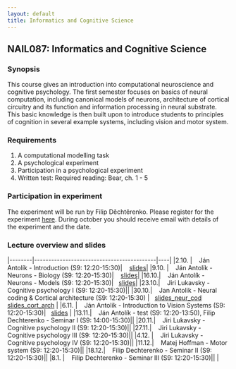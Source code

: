 ```yaml
---
layout: default
title: Informatics and Cognitive Science 
---
```

## NAIL087: Informatics and Cognitive Science

### Synopsis

This course gives an introduction into computational neuroscience and cognitive psychology. The first semester focuses on basics of 
neural computation, including canonical models of neurons, architecture of cortical circuitry and its function and information processing
in neural substrate. This basic knowledge is then built upon to introduce students to principles of cognition in several example systems,
including vision and motor system.

### Requirements

1) A computational modelling task <br>
2) A psychological experiment <br>
3) Participation in a psychological experiment <br>
4) Written test: Required reading: Bear, ch. 1 - 5 <br>

### Participation in experiment

The experiment will be run by Filip Děchtěrenko. Please register for the experiment [here](https://www.experimenty-labels.cz/public/participant_create.php?s=19). 
During october you should receive email with details of the experiment and the date.

### Lecture overview and slides

|--------|-------------------------------------------|----|
|2.10. |  &nbsp;&nbsp; Ján Antolík - Introduction (S9: 12:20-15:30)| &nbsp;&nbsp; [slides](/assets/slides/IKV1Introduction.pdf)|
|9.10. |  &nbsp;&nbsp; Ján Antolík - Neurons - Biology (S9: 12:20-15:30)| &nbsp;&nbsp; [slides](/assets/slides/NeuronsBiology.zip)|
|16.10.|  &nbsp;&nbsp;  Ján Antolík - Neurons - Models (S9: 12:20-15:30)|&nbsp;&nbsp; [slides](/assets/slides/neurons_models.pdf)|
|23.10.|  &nbsp;&nbsp;  Jiri Lukavsky - Cognitive psychology I (S9: 12:20-15:30)||
|30.10.|  &nbsp;&nbsp;  Jan Antolik - Neural coding & Cortical architecture (S9: 12:20-15:30) |&nbsp;&nbsp; [slides_neur_cod](/assets/slides/NeuralCoding.pdf) &nbsp; [slides_cort_arch](/assets/slides/CorticalArchitectures.pdf)  |
|6.11. |  &nbsp;&nbsp;  Ján Antolík - Introduction to Vision Systems (S9: 12:20-15:30)|&nbsp;&nbsp; [slides](/assets/slides/VisualSystemGeneralOverview.pdf) |
|13.11.|  &nbsp;&nbsp;  Ján Antolík - test (S9: 12:20-13:50), Filip Dechterenko - Seminar I (S9: 14:00-15:30)||
|20.11.|  &nbsp;&nbsp;  Jiri Lukavsky - Cognitive psychology II (S9: 12:20-15:30)||
|27.11.|  &nbsp;&nbsp;  Jiri Lukavsky - Cognitive psychology III (S9: 12:20-15:30)||
|4.12. |  &nbsp;&nbsp; Jiri Lukavsky - Cognitive psychology IV (S9: 12:20-15:30)||
|11.12.|  &nbsp;&nbsp;  Matej Hoffman - Motor system (S9: 12:20-15:30)||
|18.12.|  &nbsp;&nbsp;  Filip Dechterenko - Seminar II (S9: 12:20-15:30)|| 
|8.1.  |  &nbsp;&nbsp; Filip Dechterenko - Seminar III (S9: 12:20-15:30)||
|
